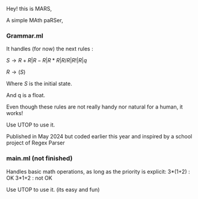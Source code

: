 Hey! this is MARS,

A simple MAth paRSer,

### Grammar.ml
It handles (for now) the next rules : 

$S \rightarrow R+R|R-R|R*R|R/R|R!|R|q$

$R\rightarrow (S)$

Where $S$ is the initial state.

And q is a float.

Even though these rules are not really handy nor natural for a human, it works!

Use UTOP to use it.

Published in May 2024 but coded earlier this year and inspired by a school project of Regex Parser

### main.ml (not finished)
Handles basic math operations, as long as the priority is explicit:
3*(1+2) : OK
3*1+2 : not OK

Use UTOP to use it. (its easy and fun)


